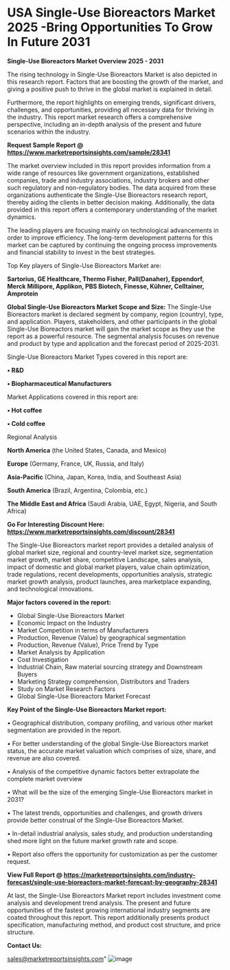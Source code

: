 # USA Single-Use Bioreactors Market 2025 -Bring Opportunities To Grow In Future 2031

<Strong> Single-Use Bioreactors Market Overview 2025 - 2031</strong>

The rising technology in Single-Use Bioreactors Market is also depicted in this research report. Factors that are boosting the growth of the market, and giving a positive push to thrive in the global market is explained in detail.

Furthermore, the report highlights on emerging trends, significant drivers, challenges, and opportunities, providing all necessary data for thriving in the industry. This report market research offers a comprehensive perspective, including an in-depth analysis of the present and future scenarios within the industry.

<strong>Request Sample Report @ <a href=https://www.marketreportsinsights.com/sample/28341>https://www.marketreportsinsights.com/sample/28341</a></strong>

The market overview included in this report provides information from a wide range of resources like government organizations, established companies, trade and industry associations, industry brokers and other such regulatory and non-regulatory bodies. The data acquired from these organizations authenticate the Single-Use Bioreactors research report, thereby aiding the clients in better decision making. Additionally, the data provided in this report offers a contemporary understanding of the market dynamics.

The leading players are focusing mainly on technological advancements in order to improve efficiency. The long-term development patterns for this market can be captured by continuing the ongoing process improvements and financial stability to invest in the best strategies.

Top Key players of Single-Use Bioreactors Market are:

<strong>Sartorius, GE Healthcare, Thermo Fisher, Pall(Danaher), Eppendorf, Merck Millipore, Applikon, PBS Biotech, Finesse, Kühner, Celltainer, Amprotein</strong>

<strong><b>Global Single-Use Bioreactors Market Scope and Size:</b></strong>
The Single-Use Bioreactors market is declared segment by company, region (country), type, and application. Players, stakeholders, and other participants in the global Single-Use Bioreactors market will gain the market scope as they use the report as a powerful resource. The segmental analysis focuses on revenue and product by type and application and the forecast period of 2025-2031.

Single-Use Bioreactors Market Types covered in this report are:

<strong>• R&D

• Biopharmaceutical Manufacturers</strong>

Market Applications covered in this report are:

<strong>• Hot coffee

• Cold coffee</strong> 

Regional Analysis

<strong>North America</strong> (the United States, Canada, and Mexico)

<strong>Europe</strong> (Germany, France, UK, Russia, and Italy)

<strong>Asia-Pacific</strong> (China, Japan, Korea, India, and Southeast Asia)

<strong>South America</strong> (Brazil, Argentina, Colombia, etc.)

<strong>The Middle East and Africa</strong> (Saudi Arabia, UAE, Egypt, Nigeria, and South Africa)

<strong>Go For Interesting Discount Here: <a href=https://www.marketreportsinsights.com/discount/28341>https://www.marketreportsinsights.com/discount/28341</a></strong>

The Single-Use Bioreactors market report provides a detailed analysis of global market size, regional and country-level market size, segmentation market growth, market share, competitive Landscape, sales analysis, impact of domestic and global market players, value chain optimization, trade regulations, recent developments, opportunities analysis, strategic market growth analysis, product launches, area marketplace expanding, and technological innovations.

<strong><b>Major factors covered in the report:</b></strong>
<ul>
  <li>Global Single-Use Bioreactors Market </li>
  <li>Economic Impact on the Industry</li>
  <li>Market Competition in terms of Manufacturers</li>
  <li>Production, Revenue (Value) by geographical segmentation</li>
  <li>Production, Revenue (Value), Price Trend by Type</li>
  <li>Market Analysis by Application</li>
  <li>Cost Investigation</li>
  <li>Industrial Chain, Raw material sourcing strategy and Downstream Buyers</li>
  <li>Marketing Strategy comprehension, Distributors and Traders</li>
  <li>Study on Market Research Factors</li>
  <li>Global Single-Use Bioreactors Market Forecast</li>
</ul>

<strong><b>Key Point of the Single-Use Bioreactors Market report:</b></strong>

• Geographical distribution, company profiling, and various other market segmentation are provided in the report.

• For better understanding of the global Single-Use Bioreactors market status, the accurate market valuation which comprises of size, share, and revenue are also covered.

• Analysis of the competitive dynamic factors better extrapolate the complete market overview

• What will be the size of the emerging Single-Use Bioreactors market in 2031?

• The latest trends, opportunities and challenges, and growth drivers provide better construal of the Single-Use Bioreactors Market.

• In-detail industrial analysis, sales study, and production understanding shed more light on the future market growth rate and scope.

• Report also offers the opportunity for customization as per the customer request.

<strong><b>View Full Report @ <a href=https://marketreportsinsights.com/industry-forecast/single-use-bioreactors-market-forecast-by-geography-28341>https://marketreportsinsights.com/industry-forecast/single-use-bioreactors-market-forecast-by-geography-28341</a></b></strong>


At last, the Single-Use Bioreactors Market report includes investment come analysis and development trend analysis. The present and future opportunities of the fastest growing international industry segments are coated throughout this report. This report additionally presents product specification, manufacturing method, and product cost structure, and price structure.

<strong>Contact Us:</strong>

sales@marketreportsinsights.com"
![image](https://github.com/user-attachments/assets/50c5f0ee-2dd1-4b2f-b14a-407456805e17)
